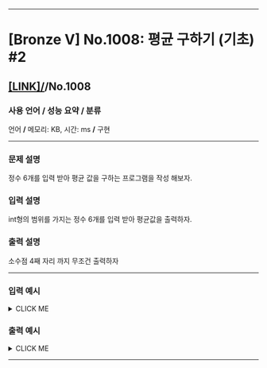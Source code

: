 <hr>

# [Bronze V] No.1008: 평균 구하기 (기초) #2 

## [[LINK]/](http://ascode.org/problem.php?id=1008)/No.1008 

### 사용 언어 / 성능 요약 / 분류 

언어 **/** 메모리:  KB, 시간:  ms **/** 구현 <br>

<hr>

### 문제 설명 

정수 6개를 입력 받아 평균 값을 구하는 프로그램을 작성 해보자. <br>

### 입력 설명 

int형의 범위를 가지는 정수 6개를 입력 받아 평균값을 출력하자. <br>

### 출력 설명 

소수점 4째 자리 까지 무조건 출력하자 <br>

<hr>

### 입력 예시

<details><summary>CLICK ME</summary>
<pre>
<strong>8 9 7 6 2 3</strong>
</pre>
</details>

### 출력 예시

<details><summary>CLICK ME</summary>
<pre>
<strong>5.8333</strong>
</pre>
</details>

<hr>
